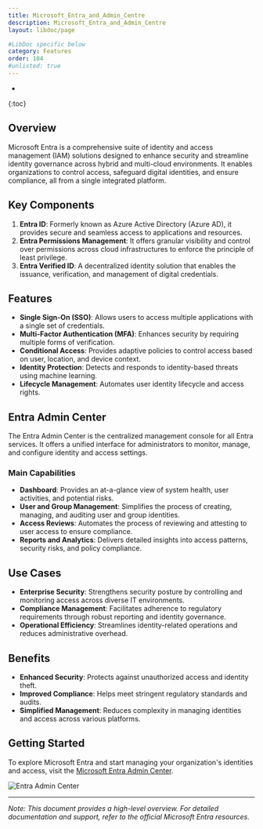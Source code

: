 ```yaml
---
title: Microsoft_Entra_and_Admin_Centre
description: Microsoft_Entra_and_Admin_Centre
layout: libdoc/page

#LibDoc specific below
category: Features
order: 104
#unlisted: true
---
```

* 
{:toc}

## Overview
Microsoft Entra is a comprehensive suite of identity and access management (IAM) solutions designed to enhance security and streamline identity governance across hybrid and multi-cloud environments. It enables organizations to control access, safeguard digital identities, and ensure compliance, all from a single integrated platform.

## Key Components
1. **Entra ID**: Formerly known as Azure Active Directory (Azure AD), it provides secure and seamless access to applications and resources.
2. **Entra Permissions Management**: It offers granular visibility and control over permissions across cloud infrastructures to enforce the principle of least privilege.
3. **Entra Verified ID**: A decentralized identity solution that enables the issuance, verification, and management of digital credentials.

## Features
- **Single Sign-On (SSO)**: Allows users to access multiple applications with a single set of credentials.
- **Multi-Factor Authentication (MFA)**: Enhances security by requiring multiple forms of verification.
- **Conditional Access**: Provides adaptive policies to control access based on user, location, and device context.
- **Identity Protection**: Detects and responds to identity-based threats using machine learning.
- **Lifecycle Management**: Automates user identity lifecycle and access rights.

## Entra Admin Center
The Entra Admin Center is the centralized management console for all Entra services. It offers a unified interface for administrators to monitor, manage, and configure identity and access settings. 

### Main Capabilities
- **Dashboard**: Provides an at-a-glance view of system health, user activities, and potential risks.
- **User and Group Management**: Simplifies the process of creating, managing, and auditing user and group identities.
- **Access Reviews**: Automates the process of reviewing and attesting to user access to ensure compliance.
- **Reports and Analytics**: Delivers detailed insights into access patterns, security risks, and policy compliance.

## Use Cases
- **Enterprise Security**: Strengthens security posture by controlling and monitoring access across diverse IT environments.
- **Compliance Management**: Facilitates adherence to regulatory requirements through robust reporting and identity governance.
- **Operational Efficiency**: Streamlines identity-related operations and reduces administrative overhead.

## Benefits
- **Enhanced Security**: Protects against unauthorized access and identity theft.
- **Improved Compliance**: Helps meet stringent regulatory standards and audits.
- **Simplified Management**: Reduces complexity in managing identities and access across various platforms.

## Getting Started
To explore Microsoft Entra and start managing your organization's identities and access, visit the [Microsoft Entra Admin Center](https://entra.microsoft.com).

![Entra Admin Center](https://via.placeholder.com/800x400.png?text=Entra+Admin+Center+Dashboard)

---
*Note: This document provides a high-level overview. For detailed documentation and support, refer to the official Microsoft Entra resources.*
